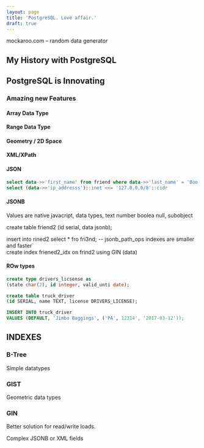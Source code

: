 ```yaml
---
layout: page
title: 'PostgreSQL. Love affair.'
draft: true
---
```


mockaroo.com – random data generator

## My History with PostgreSQL

## PostgreSQL is Innovating

### Amazing new Features

#### Array Data Type

#### Range Data Type

#### Geometry / 2D Space

#### XML/XPath

#### JSON

```sql
select data->>'first_name' from friend where data->>'last_name' = 'Boo';
select (data->>'ip_addresss')::inet <<= '127.0.0.0/8'::cidr
```

#### JSONB

Values are native javacript, data types, text number boolea null, subobject

create table friend2 (id serial, data jsonb);

insert into rined2 select * fro fri3nd;
-- jsonb_path_ops indexes are smaller and faster`\
create index friened2_idx on frind2 using GIN (data) 

#### ROw types

```sql
create type drivers_licsense as 
(state char(2), id integer, valid_unti date);

create table truck_driver
(id SERIAL, name TEXT, license DRIVERS_LICENSE);

INSERT INTO truck_driver
VALUES (DEFAULT, 'Jimbo Baggings', ('PA', 12314', '2017-03-12'));
```


## INDEXES

### B-Tree

Simple datatypes

### GIST

Geometric data types

### GIN
Better solution for read/write loads.

Complex JSONB or XML fields


